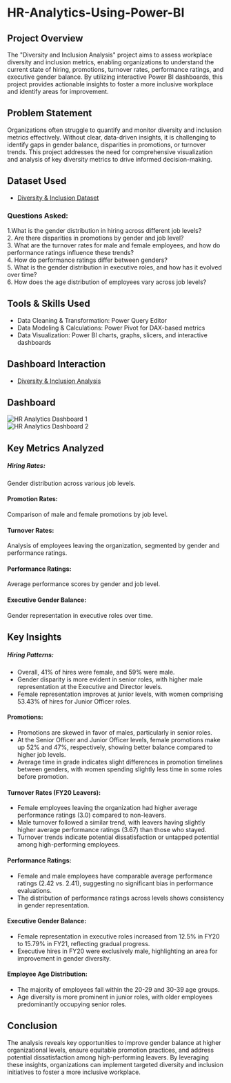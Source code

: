 # HR-Analytics-Using-Power-BI
## Project Overview
The "Diversity and Inclusion Analysis" project aims to assess workplace diversity and inclusion metrics, enabling organizations to understand the current state of hiring, promotions, turnover rates, performance ratings, and executive gender balance. By utilizing interactive Power BI dashboards, this project provides actionable insights to foster a more inclusive workplace and identify areas for improvement.
## Problem Statement
Organizations often struggle to quantify and monitor diversity and inclusion metrics effectively. Without clear, data-driven insights, it is challenging to identify gaps in gender balance, disparities in promotions, or turnover trends. This project addresses the need for comprehensive visualization and analysis of key diversity metrics to drive informed decision-making.
## Dataset Used
- <a href="https://github.com/akhilanm123/HR-Analytics-Using-Power-BI/blob/main/Diversity-Inclusion-Dataset.xlsx">Diversity & Inclusion Dataset </a>
### Questions Asked:
1.What is the gender distribution in hiring across different job levels?   
2. Are there disparities in promotions by gender and job level?     
3. What are the turnover rates for male and female employees, and how do performance ratings influence these trends?    
4. How do performance ratings differ between genders?    
5. What is the gender distribution in executive roles, and how has it evolved over time?    
6. How does the age distribution of employees vary across job levels?    
## Tools & Skills Used
- Data Cleaning & Transformation: Power Query Editor   
- Data Modeling & Calculations: Power Pivot for DAX-based metrics   
- Data Visualization: Power BI charts, graphs, slicers, and interactive dashboards
## Dashboard Interaction
- <a href="https://github.com/akhilanm123/HR-Analytics-Using-Power-BI/blob/main/HR%20Analytics.pbix">Diversity & Inclusion Analysis </a>
## Dashboard
![HR Analytics Dashboard 1](https://github.com/user-attachments/assets/4235363d-e8c3-4d13-912a-ea0df605de1f)  
![HR Analytics Dashboard 2](https://github.com/user-attachments/assets/607eaff7-89e6-4204-988b-0b2b16df1658)

## Key Metrics Analyzed
##### Hiring Rates:
Gender distribution across various job levels.

#### Promotion Rates:
Comparison of male and female promotions by job level.

#### Turnover Rates: 
Analysis of employees leaving the organization, segmented by gender and performance ratings.

#### Performance Ratings:
Average performance scores by gender and job level.

#### Executive Gender Balance: 
Gender representation in executive roles over time.

## Key Insights
##### Hiring Patterns:
- Overall, 41% of hires were female, and 59% were male.
- Gender disparity is more evident in senior roles, with higher male representation at the Executive and Director levels.
- Female representation improves at junior levels, with women comprising 53.43% of hires for Junior Officer roles.
#### Promotions:
- Promotions are skewed in favor of males, particularly in senior roles.
- At the Senior Officer and Junior Officer levels, female promotions make up 52% and 47%, respectively, showing better balance compared to higher job levels.
- Average time in grade indicates slight differences in promotion timelines between genders, with women spending slightly less time in some roles before promotion.
#### Turnover Rates (FY20 Leavers):
- Female employees leaving the organization had higher average performance ratings (3.0) compared to non-leavers.
- Male turnover followed a similar trend, with leavers having slightly higher average performance ratings (3.67) than those who stayed.
- Turnover trends indicate potential dissatisfaction or untapped potential among high-performing employees.
#### Performance Ratings:
- Female and male employees have comparable average performance ratings (2.42 vs. 2.41), suggesting no significant bias in performance evaluations.
- The distribution of performance ratings across levels shows consistency in gender representation.
#### Executive Gender Balance:
- Female representation in executive roles increased from 12.5% in FY20 to 15.79% in FY21, reflecting gradual progress.
- Executive hires in FY20 were exclusively male, highlighting an area for improvement in gender diversity.
#### Employee Age Distribution:
- The majority of employees fall within the 20-29 and 30-39 age groups.
- Age diversity is more prominent in junior roles, with older employees predominantly occupying senior roles.
  
## Conclusion
The analysis reveals key opportunities to improve gender balance at higher organizational levels, ensure equitable promotion practices, and address potential dissatisfaction among high-performing leavers. By leveraging these insights, organizations can implement targeted diversity and inclusion initiatives to foster a more inclusive workplace.

